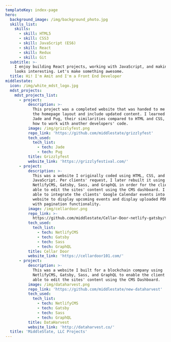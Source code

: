 ```yaml
---
templateKey: index-page
hero:
  background_image: /img/background_photo.jpg
  skills_list:
    skills:
      - skill: HTML5
      - skill: CSS3
      - skill: JavaScript (ES6)
      - skill: React
      - skill: Redux
      - skill: Git
  subtitle: >-
    I enjoy building React projects, working with JavaScript, and making UI that
    looks interesting. Let's make something awesome.  
  title: Hi! I'm Amit and I'm a Front End Developer
middlestate:
  icon: /img/white_mdst_logo.jpg
  mdst_projects:
    mdst_projects_list:
      - project:
          description: >-
            This project was a completed website that was handed to me to revamp
            the homepage layout and include updated content. I learned about
            Jade and Pug, their similarities compared to HTML and CSS, and also
            how to work with another developers' code.
          image: /img/grizzlyfest.png
          repo_link: 'https://github.com/middlestate/grizzlyfest'
          tech_used:
            tech_list:
              - tech: Jade
              - tech: Pug
          title: Grizzlyfest
          website_link: 'https://grizzlyfestival.com/'
      - project:
          description: >-
            This was a website I originally coded using HTML, CSS, and some
            JavaScript. Per clients' request, I later rebuilt it using
            NetlifyCMS, Gatsby, Sass, and GraphQL in order for the client to be
            able to edit the sites' content using the CMS dashboard. I was also
            able to integrate the clients' Google Calendar events into the
            website to display upcoming events and display uploaded PDF files
            with pagination functionality. 
          image: /img/cellardoor.png
          repo_link: >-
            https://github.com/middlestate/Cellar-Door-netlify-gatsby/tree/the-doors
          tech_used:
            tech_list:
              - tech: NetlifyCMS
              - tech: Gatsby
              - tech: Sass
              - tech: GraphQL
          title: Cellar Door
          website_link: 'https://cellardoor101.com/'
      - project:
          description: >-
            This was a website I built for a blockchain company using
            NetlifyCMS, Gatsby, Sass, and GraphQL to enable the client to be
            able to edit the sites' content using the CMS Dashboard.
          image: /img/dataharvest.png
          repo_link: 'https://github.com/middlestate/new-dataharvest'
          tech_used:
            tech_list:
              - tech: NetlifyCMS
              - tech: Gatsby
              - tech: Sass
              - tech: GraphQL
          title: DataHarvest
          website_link: 'http://dataharvest.co/'
  title: 'MiddleState, LLC Projects'
---
```


